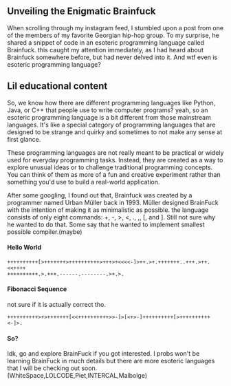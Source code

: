 ## Unveiling the Enigmatic Brainfuck

When scrolling through my instagram feed, I stumbled upon a post from one of the members of my favorite Georgian hip-hop group. To my surprise, he shared a snippet of code in an esoteric programming language called Brainfuck. this caught my attention immediately, as I had heard about Brainfuck somewhere before, but had never delved into it. And wtf even is esoteric programming language?

## Lil educational content

So, we know how there are different programming languages like Python, Java, or C++ that people use to write computer programs? yeah, so an esoteric programming language is a bit different from those mainstream languages. It's like a special category of programming languages that are designed to be strange and quirky and sometimes to not make any sense at first glance.

These programming languages are not really meant to be practical or widely used for everyday programming tasks. Instead, they are created as a way to explore unusual ideas or to challenge traditional programming concepts. You can think of them as more of a fun and creative experiment rather than something you'd use to build a real-world application.

After some googling, I found out that, Brainfuck was created by a programmer named Urban Müller back in 1993. Müller designed BrainFuck with the intention of making it as minimalistic as possible. the language consists of only eight commands: +, -, >, <, ., ,, [, and ]. Still not sure why he wanted to do that. Some say that he wanted to implement smallest possible compiler.(maybe)


#### Hello World 

```
++++++++++[>+++++++>++++++++++>+++>+<<<<-]>++.>+.+++++++..+++.>++.<<++++
++++++++++.>.+++.------.--------.>+.>.

```

####  Fibonacci Sequence 
not sure if it is actually correct tho.
```
++++++++++>+>+++++++[<<++++++++++>>-]>[<+>-]++++++++++[>++++++++++<-]>.

```

#### So?

Idk, go and explore BrainFuck if you got interested. I probs won't be learning BrainFuck in much details but there are more esoteric languages that I will be checking out soon. 
(WhiteSpace,LOLCODE,Piet,INTERCAL,Malbolge)




